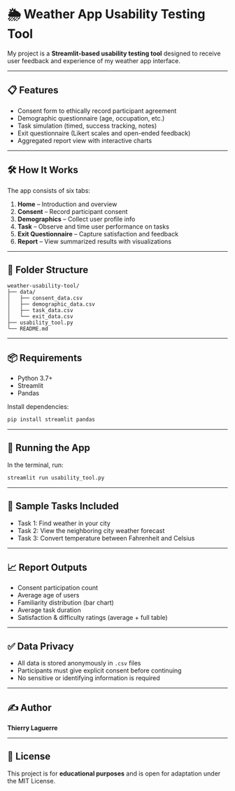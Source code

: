 # 🌦️ Weather App Usability Testing Tool

My project is a **Streamlit-based usability testing tool** designed to receive user feedback and experience of my weather app interface. 

---

## 📋 Features

- Consent form to ethically record participant agreement  
- Demographic questionnaire (age, occupation, etc.)  
- Task simulation (timed, success tracking, notes)  
- Exit questionnaire (Likert scales and open-ended feedback)  
- Aggregated report view with interactive charts  

---

## 🛠️ How It Works

The app consists of six tabs:

1. **Home** – Introduction and overview  
2. **Consent** – Record participant consent  
3. **Demographics** – Collect user profile info  
4. **Task** – Observe and time user performance on tasks  
5. **Exit Questionnaire** – Capture satisfaction and feedback  
6. **Report** – View summarized results with visualizations  

---

## 📂 Folder Structure

```
weather-usability-tool/
├── data/
│   ├── consent_data.csv
│   ├── demographic_data.csv
│   ├── task_data.csv
│   └── exit_data.csv
├── usability_tool.py
└── README.md
```

---

## 📦 Requirements

- Python 3.7+  
- Streamlit  
- Pandas  

Install dependencies:

```bash
pip install streamlit pandas
```

---

## 🚀 Running the App

In the terminal, run:

```bash
streamlit run usability_tool.py
```

---

## 🧪 Sample Tasks Included

- Task 1: Find weather in your city  
- Task 2: View the neighboring city weather forecast  
- Task 3: Convert temperature between Fahrenheit and Celsius  

---

## 📈 Report Outputs

- Consent participation count  
- Average age of users  
- Familiarity distribution (bar chart)  
- Average task duration  
- Satisfaction & difficulty ratings (average + full table)  

---

## ✅ Data Privacy

- All data is stored anonymously in `.csv` files  
- Participants must give explicit consent before continuing  
- No sensitive or identifying information is required  

---

## ✍️ Author

**Thierry Laguerre**  

---

## 📄 License

This project is for **educational purposes** and is open for adaptation under the MIT License.
